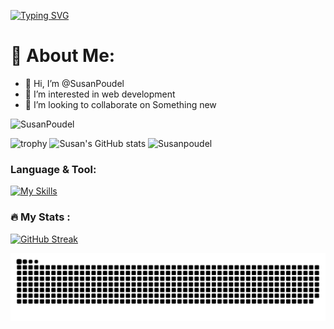   [![Typing SVG](https://readme-typing-svg.demolab.com?font=Fira+Code&pause=1000&width=435&lines=Full+Stack+Developer)](https://git.io/typing-svg)
# 💫 About Me:
- 👋 Hi, I’m @SusanPoudel
- 👀 I’m interested in web development 
- 💞️ I’m looking to collaborate on Something new
<p align="left"> <img src="https://komarev.com/ghpvc/?username=SusanPoudel&label=Profile%20views&color=0e75b6&style=flat" alt="SusanPoudel" /> </p>

![trophy](https://github-profile-trophy.vercel.app/?username=SusanPoudel&theme=light)
![Susan's GitHub stats](https://github-readme-stats.vercel.app/api?username=Susanpoudel&theme=show_icons=true)
<img align="" src="https://github-readme-stats.vercel.app/api/top-langs?username=Susanpoudel&show_icons=true&locale=en&layout=compact" alt="Susanpoudel" />

### Language & Tool:  
[![My Skills](https://skillicons.dev/icons?i=laravel,html,css,bootstrap,js,jquery,c,cpp,java,php,git,github,linux,mysql,vscode,react)]()
### :fire: My Stats :
[![GitHub Streak](https://streak-stats.demolab.com/?user=SusanPoudel&theme=light&hide)](https://git.io/streak-stats)

<p align="left"><img src="https://github.com/SusanPoudel/SusanPoudel/blob/output/github-contribution-grid-snake.svg" alt="Grid Snake"></p>

